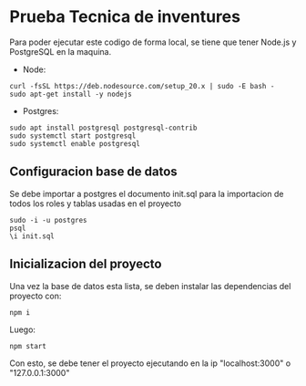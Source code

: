 # Prueba Tecnica de inventures
Para poder ejecutar este codigo de forma local, se tiene que tener Node.js y PostgreSQL en la maquina.
- Node:
```
curl -fsSL https://deb.nodesource.com/setup_20.x | sudo -E bash -
sudo apt-get install -y nodejs
```

- Postgres:
```
sudo apt install postgresql postgresql-contrib
sudo systemctl start postgresql
sudo systemctl enable postgresql
```

## Configuracion base de datos
Se debe importar a postgres el documento init.sql para la importacion de todos los roles y tablas usadas en el proyecto
```
sudo -i -u postgres
psql
\i init.sql
```


## Inicializacion del proyecto
Una vez la base de datos esta lista, se deben instalar las dependencias del proyecto con:

```
npm i
```
Luego:
```
npm start
```
Con esto, se debe tener el proyecto ejecutando en la ip "localhost:3000" o "127.0.0.1:3000"

